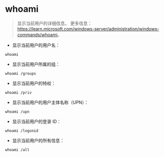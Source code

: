 # whoami

> 显示当前用户的详细信息。
> 更多信息：<https://learn.microsoft.com/windows-server/administration/windows-commands/whoami>。

- 显示当前用户的用户名：

`whoami`

- 显示当前用户所属的组：

`whoami /groups`

- 显示当前用户的特权：

`whoami /priv`

- 显示当前用户的用户主体名称（UPN）：

`whoami /upn`

- 显示当前用户的登录 ID：

`whoami /logonid`

- 显示当前用户的所有信息：

`whoami /all`